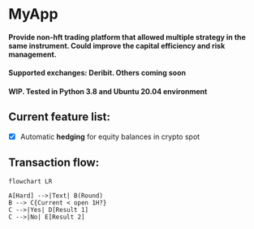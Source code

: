 
# MyApp
#### Provide non-hft trading platform that allowed multiple strategy in the same instrument. Could improve the capital efficiency and risk management.

#### Supported exchanges: Deribit. Others coming soon

#### WIP. Tested in Python 3.8 and Ubuntu 20.04 environment

## Current feature list:
- [x] Automatic **hedging** for equity balances in crypto spot


## Transaction flow:


```mermaid
flowchart LR

A[Hard] -->|Text| B(Round)
B --> C{Current < open 1H?}
C -->|Yes| D[Result 1]
C -->|No| E[Result 2]
```
